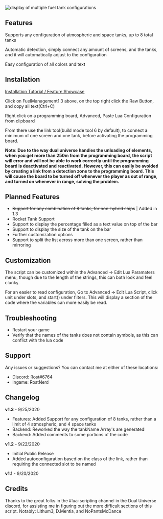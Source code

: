 ![display of multiple fuel tank configurations](https://rostw.com/i/glz4o.gif)
## Features

Supports any configuration of atmospheric and space tanks, up to 8 total tanks

Automatic detection, simply connect any amount of screens, and the tanks, and it will automatically adjust to the configuration

Easy configuration of all colors and text

## Installation

[Installation Tutorial / Feature Showcase](https://youtu.be/woB6tSPFkqw)

Click on FuelManagement1.3 above, on the top right click the Raw Button, and copy all text(Ctrl+C)

Right click on a programming board, Advanced, Paste Lua Configuration from clipboard

From there use the link tool(build mode tool 6 by default), to connect a minimum of one screen and one tank, before activating the programming board.

**Note: Due to the way dual universe handles the unloading of elements, when you get more than 250m from the programming board, the script will error and will not be able to work correctly until the programming board is deactivated and reactivated. However, this can easily be avoided by creating a link from a detection zone to the programming board. This will cause the board to be turned off whenever the player as out of range, and turned on whenever in range, solving the problem.**

## Planned Features

 - ~~Support for any combination of 8 tanks, for non-hybrid ships~~ | Added in 1.3
 - Rocket Tank Support
 - Support to display the percentage filled as a text value on top of the bar
 - Support to display the size of the tank on the bar
 - Further customization options
 - Support to split the list across more than one screen, rather than mirroring

## Customization

The script can be customized within the Advanced -> Edit Lua Paramaters menu, though due to the length of the strings, this can both look and feel clunky.

For an easier to read configuration, Go to Advanced -> Edit Lua Script, click unit under slots, and start() under filters. This will display a section of the code where the variables can more easily be read.

## Troubleshooting

 - Restart your game
 - Verify that the names of the tanks does not contain symbols, as this can conflict with the lua code
 

## Support

Any issues or suggestions? You can contact me at either of these locations:

- Discord: Rost#6764
- Ingame: RostNerd

## Changelog

**v1.3** - 9/25/2020
- Features: Added Support for any configuration of 8 tanks, rather than a limit of 4 atmospheric, and 4 space tanks
- Backend: Reworked the way the tankName Array's are generated
- Backend: Added comments to some portions of the code

**v1.2** - 9/22/2020
- Initial Public Release
- Added autoconfiguration based on the class of the link, rather than requiring the connected slot to be named

**v1.1** - 9/20/2020

## Credits

Thanks to the great folks in the #lua-scripting channel in the Dual Universe discord, for assisting me in figuring out the more difficult sections of this script. Notably: Lithum3, D.Mentia, and NoPantsMcDance

